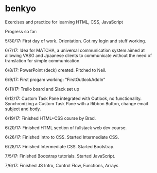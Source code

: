 # benkyo
Exercises and practice for learning HTML, CSS, JavaScript

Progress so far:

5/30/17:
First day of work. Orientation. Got my login and stuff working. 

6/7/17: 
Idea for MATCHA, a universal communication system aimed at allowing VASG and Jpaanese clients to communicate without the need of translation for simple communication. 

6/8/17:
PowerPoint (deck) created. Pitched to Neil. 

6/9/17: 
First progam working: "FirstOutlookAddIn"

6/11/17:
Trello board and Slack set up

6/12/17:
Custom Task Pane integrated with Outlook, no functionality.
Synchronizing a Custom Task Pane with a Ribbon Button, change email subject and body.

6/19/17:
Finished HTML+CSS course by Brad. 

6/20/17:
Finished HTML section of fullstack web dev course.

6/26/17:
Finished intro to CSS. Started Intermediate CSS.

6/28/17: 
Finished Intermediate CSS. Started Bootstrap.

7/5/17:
Finished Bootstrap tutorials. Started JavaScript.

7/6/17:
Finished JS Intro, Control Flow, Functions, Arrays.